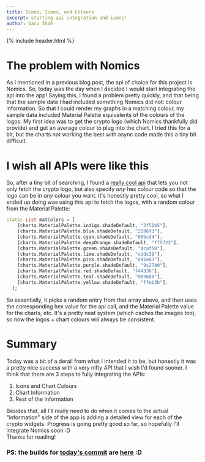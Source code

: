 ```yaml
---
title: Icons, Icons, and Colours
excerpt: starting api integration and icons!
author: Garv Shah
---
```

{% include header.html %}

# The problem with Nomics
As I mentioned in a previous blog post, the api of choice for this project is Nomics. So, today was the day when I decided 
I would start integrating the api into the app! Saying this, I found a problem pretty quickly, and that being that the 
sample data I had included something Nomics did not: colour information. So that I could render my graphs in a matching colour, 
my sample data included Material Palette equivalents of the colours of the logos. My first idea was to get the crypto logo (which 
Nomics thankfully did provide) and get an average colour to plug into the chart. I tried this for a bit, but the charts not working 
the best with async code made this a tiny bit difficult. <br>

# I wish all APIs were like this
So, after a tiny bit of searching, I found a [really cool api](https://cryptoicons.org) that lets you not only fetch the 
crypto logo, but also specify *any* hex colour code so that the logo can be in *any* colour you want. It's honestly pretty cool, 
so what I ended up doing was using this api to fetch the logos, with a random colour from the Material Palette:

```dart
static List matColors = [
    [charts.MaterialPalette.indigo.shadeDefault, "3f51b5"],
    [charts.MaterialPalette.blue.shadeDefault, "2196f3"],
    [charts.MaterialPalette.cyan.shadeDefault, "00bcd4"],
    [charts.MaterialPalette.deepOrange.shadeDefault, "ff5722"],
    [charts.MaterialPalette.green.shadeDefault, "4caf50"],
    [charts.MaterialPalette.lime.shadeDefault, "cddc39"],
    [charts.MaterialPalette.pink.shadeDefault, "e91e63"],
    [charts.MaterialPalette.purple.shadeDefault, "9c27b0"],
    [charts.MaterialPalette.red.shadeDefault, "f44336"],
    [charts.MaterialPalette.teal.shadeDefault, "009688"],
    [charts.MaterialPalette.yellow.shadeDefault, "ffeb3b"],
  ];
```

So essentially, it picks a random entry from that array above, and then uses the corresponding hex value for the api call, and the 
Material Palette value for the charts, etc. It's a pretty neat system (which caches the images too), so now the logos + chart colours will 
always be consistent. 

# Summary
Today was a bit of a derail from what I intended it to be, but honestly it was a pretty nice success with a very nifty API 
that I wish I'd found sooner. I think that there are 3 steps to fully integrating the APIs:
1. Icons and Chart Colours
2. Chart Information
3. Rest of the Information

Besides that, all I'll really need to do when it comes to the actual "information" side of the app is adding a detailed 
view for each of the crypto widgets. Progress is going pretty good so far, so hopefully I'll integrate Nomics soon :D <br>
Thanks for reading!

### PS: the builds for [today's commit](https://github.com/The-NOVA-System/nova_app/commit/d3071ccec625df238ad43c9218a3f8b7a965221c) are [here](https://nightly.link/The-NOVA-System/nova_app/workflows/flutter/main) :D